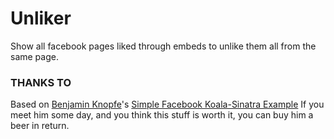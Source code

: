 # Unliker

Show all facebook pages liked through embeds to unlike them all from the same page.

### THANKS TO

Based on [Benjamin Knopfe](http://benjaminknofe.com)'s [Simple Facebook Koala-Sinatra Example](https://github.com/benben/simple-ruby-facebook-example)
If you meet him some day, and you think this stuff is worth it, you can buy him a beer in return.


